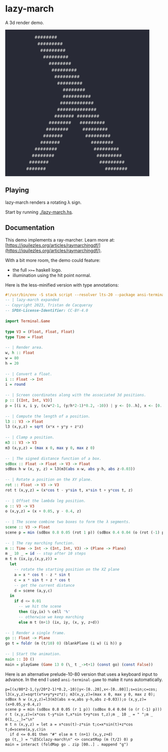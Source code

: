 # lazy-march

A 3d render demo.

<img src="lazy-march.gif" title="Playing the game">

## Playing

lazy-march renders a rotating λ sign.

Start by running [./lazy-march.hs](lazy-march.hs).

## Documentation

This demo implements a ray-marcher. Learn more at:
  [https://iquilezles.org/articles/raymarchingdf/](https://iquilezles.org/articles/raymarchingdf/).

With a bit more room, the demo could feature:
- the full `>>=` haskell logo.
- illumination using the hit point normal.

Here is the less-minified version with type annotations:

```haskell
#!/usr/bin/env -S stack script --resolver lts-20 --package ansi-terminal-game
-- | lazy-march expanded
-- Copyright 2023, Tristan de Cacqueray
-- SPDX-License-Identifier: CC-BY-4.0

import Terminal.Game

type V3 = (Float, Float, Float)
type Time = Float

-- | Render area.
w, h :: Float
w = 80
h = 20

-- | Convert a float.
i :: Float -> Int
i = round

-- | Screen coordinates along with the associated 3d positions.
p :: [(Int, Int, V3)]
p = [(i x, i y, (x/w*2-1, (y/h*2-1)*0.2, -10)) | y <- [0..h], x <- [0..w]]

-- | Compute the length of a position.
l3 :: V3 -> Float
l3 (x,y,z) = sqrt (x*x + y*y + z*z)

-- | Clamp a position.
m3 :: V3 -> V3
m3 (x,y,z) = (max x 0, max y 0, max z 0)

-- | The signed distance function of a box.
sdBox :: Float -> Float -> V3 -> Float
sdBox h w (x, y, z) = l3(m3(abs x-w, abs y-h, abs z-0.03))

-- | Rotate a position on the XY plane.
rot :: Float -> V3 -> V3
rot t (x,y,z) = (x*cos t - y*sin t, x*sin t + y*cos t, z)

-- | Offset the lambda leg position.
o :: V3 -> V3
o (x,y,z) = (x + 0.05, y - 0.4, z)

-- | The scene combine two boxes to form the λ segments.
scene :: V3 -> Float
scene p = min (sdBox 0.8 0.05 (rot 1 p)) (sdBox 0.4 0.04 (o (rot (-1) p)))

-- | The ray marching function.
m :: Time -> Int -> (Int, Int, V3) -> (Plane -> Plane)
m _ 10 _ = id -- stop after 10 steps
m t n (ix,iy,(x,y,z)) =
  let
    -- rotate the starting position on the XZ plane
    a = x * cos t - z * sin t
    c = x * sin t + z * cos t
    -- get the current distance
    d = scene (a,y,c)
  in
    if d <= 0.01
      -- we hit the scene
      then (iy,ix) % cell '%'
      -- otherwise we keep marching
      else m t (n+1) (ix, iy, (x, y, z+d))

-- | Render a single frame.
go :: Float -> Plane
go t = foldr (m (t/10) 0) (blankPlane (i w) (i h)) p

-- | Start the animation.
main :: IO ()
main = playGame (Game 13 0 (\_ t _->t+1) (const go) (const False))
```

Here is an alternative prelude-10-80 version that uses a keyboard input to advance.
In the end I used `ansi-terminal-game` to make it runs automatically.

```
p=[(x/80*2-1,(y/20*2-1)*0.2,-10)|y<-[0..20],x<-[0..80]];s=sin;c=cos;
l3(x,y,z)=sqrt(x*x+y*y+z*z); m3(x,y,z)=(max x 0, max y 0, max z 0);
sdBox h w (x,y,z)=l3(m3(abs x-w,abs y-h,abs z-0.03));o (x,y,z)=(x+0.05,y-0.4,z)
scene p = min (sdBox 0.8 0.05 (r 1 p)) (sdBox 0.4 0.04 (o (r (-1) p)))
r t (x,y,z)=(x*cos t-y*sin t,x*sin t+y*cos t,z);m _ 10 _ = " ";m _ 0(1,_,_)="\n"
m t n (x,y,z) = let a = x*cos(t)-z*sin t;c=x*sin(t)+z*cos t;d=scene(a,y,c)in
  if d <= 0.01 then "#" else m t (n+1) (x,y,z+d)
go (t,_) = "\ESCclazy-march\n" <> concatMap (m (t/2) 0) p
main = interact (foldMap go . zip [00..] . mappend "g")
```
